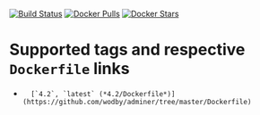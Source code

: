 
[![Build Status](https://travis-ci.org/wodby/adminer.svg?branch=master)](https://travis-ci.org/wodby/adminer)
[![Docker Pulls](https://img.shields.io/docker/pulls/wodby/adminer.svg)](https://hub.docker.com/r/wodby/adminer)
[![Docker Stars](https://img.shields.io/docker/stars/wodby/adminer.svg)](https://hub.docker.com/r/wodby/adminer)

# Supported tags and respective `Dockerfile` links

-       [`4.2`, `latest` (*4.2/Dockerfile*)](https://github.com/wodby/adminer/tree/master/Dockerfile)
